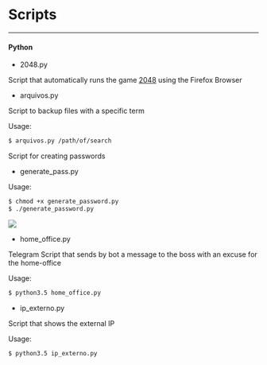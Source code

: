 # Scripts
---

#### Python

* 2048.py

Script that automatically runs the game [2048](https://gabrielecirulli.github.io/2048) using the Firefox Browser


* arquivos.py

Script to backup files with a specific term

Usage:
```sh
$ arquivos.py /path/of/search

```


Script for creating passwords

* generate_pass.py

Usage:
```sh
$ chmod +x generate_password.py
$ ./generate_password.py
```
![](https://user-images.githubusercontent.com/10574354/34464612-c2278488-ee6d-11e7-930b-0780d9c195bc.png)


* home_office.py

Telegram Script that sends by bot a message to the boss with an excuse for the home-office

Usage:
``` sh
$ python3.5 home_office.py
``` 

* ip_externo.py

Script that shows the external IP

Usage:
```sh
$ python3.5 ip_externo.py

```

